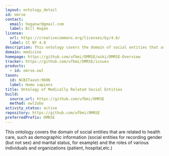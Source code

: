 ```yaml
---
layout: ontology_detail
id: omrse
contact:
  email: hoganwr@gmail.com
  label: Bill Hogan
license:
  url: https://creativecommons.org/licenses/by/4.0/
  label: CC BY 4.0
description: This ontology covers the domain of social entities that are related to health care, such as demographic information and the roles of various individuals and organizations.
domain: medicine
homepage: https://github.com/ufbmi/OMRSE/wiki/OMRSE-Overview
tracker: https://github.com/ufbmi/OMRSE/issues
products:
  - id: omrse.owl
taxon:
  id: NCBITaxon:9606
  label: Homo sapiens
title: Ontology of Medically Related Social Entities
build:
  source_url: https://github.com/ufbmi/OMRSE
  method: owl2obo
activity_status: active
repository: https://github.com/ufbmi/OMRSE
preferredPrefix: OMRSE
---
```


This ontology covers the domain of social entities that are related to health care, such as demographic information (social entities for recording gender (but not sex) and marital status, for example) and the roles of various individuals and organizations (patient, hospital,etc.)
